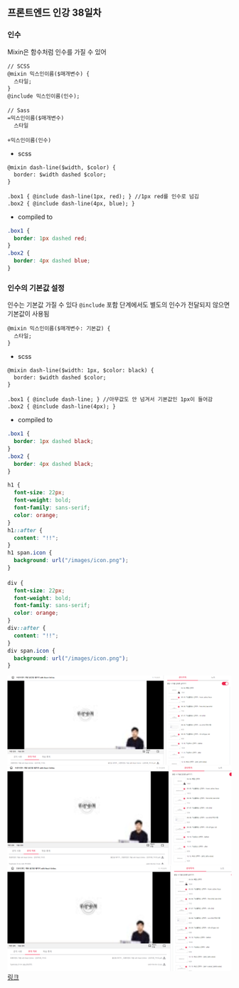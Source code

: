## 프론트엔드 인강 38일차

### 인수

Mixin은 함수처럼 인수를 가질 수 있어

```
// SCSS
@mixin 믹스인이름($매개변수) {
  스타일;
}
@include 믹스인이름(인수);

// Sass
=믹스인이름($매개변수)
  스타일

+믹스인이름(인수)
```

- scss

```
@mixin dash-line($width, $color) {
  border: $width dashed $color;
}

.box1 { @include dash-line(1px, red); } //1px red를 인수로 넘김
.box2 { @include dash-line(4px, blue); }
```

- compiled to

```css
.box1 {
  border: 1px dashed red;
}
.box2 {
  border: 4px dashed blue;
}
```

### 인수의 기본값 설정

인수는 기본값 가질 수 있다
`@include` 포함 단계에서도 별도의 인수가 전달되지 않으면 기본값이 사용됨

```
@mixin 믹스인이름($매개변수: 기본값) {
  스타일;
}
```

- scss

```
@mixin dash-line($width: 1px, $color: black) {
  border: $width dashed $color;
}

.box1 { @include dash-line; } //아무값도 안 넘겨서 기본값인 1px이 들어감
.box2 { @include dash-line(4px); }
```

- compiled to

```css
.box1 {
  border: 1px dashed black;
}
.box2 {
  border: 4px dashed black;
}
```

```css
h1 {
  font-size: 22px;
  font-weight: bold;
  font-family: sans-serif;
  color: orange;
}
h1::after {
  content: "!!";
}
h1 span.icon {
  background: url("/images/icon.png");
}

div {
  font-size: 22px;
  font-weight: bold;
  font-family: sans-serif;
  color: orange;
}
div::after {
  content: "!!";
}
div span.icon {
  background: url("/images/icon.png");
}
```

![screenshot](./img/1027_1.PNG)
![screenshot](./img/1027_2.PNG)
![screenshot](./img/1027_3.PNG)
[링크](https://bit.ly/3m0t8GM)
